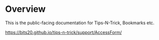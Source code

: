 # Overview

This is the public-facing documentation for Tips-N-Trick, Bookmarks etc.

https://bits20.github.io/tips-n-trick/support/AccessForm/
